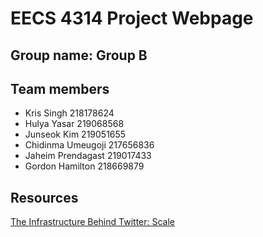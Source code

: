 # EECS 4314 Project Webpage

## Group name: Group B

## Team members
- Kris Singh 218178624
- Hulya Yasar 219068568
- Junseok Kim 219051655
- Chidinma Umeugoji 217656836
- Jaheim Prendagast 219017433
- Gordon Hamilton 218669879

## Resources
[The Infrastructure Behind Twitter: Scale](https://blog.x.com/engineering/en_us/topics/infrastructure/2017/the-infrastructure-behind-twitter-scale)
